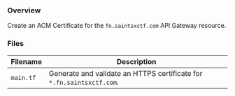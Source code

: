 ### Overview

Create an ACM Certificate for the `fn.saintsxctf.com` API Gateway resource.

### Files

| Filename            | Description                                                                                  |
|---------------------|----------------------------------------------------------------------------------------------|
| `main.tf`           | Generate and validate an HTTPS certificate for `*.fn.saintsxctf.com`.                        |